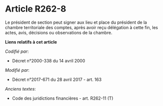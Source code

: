 # Article R262-8

Le président de section peut signer aux lieu et place du président de la chambre territoriale des comptes, après avoir reçu
délégation à cette fin, les actes, avis, décisions ou observations de la chambre.

**Liens relatifs à cet article**

_Codifié par_:

  - Décret n°2000-338 du 14 avril 2000

_Modifié par_:

  - Décret n°2017-671 du 28 avril 2017 - art. 163

_Anciens textes_:

  - Code des juridictions financières - art. R262-11 (T)
